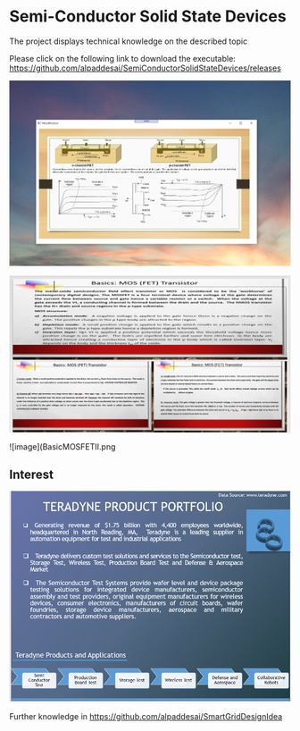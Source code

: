 # Semi-Conductor Solid State Devices

The project displays technical knowledge on the described topic

Please click on the following link to download the executable: https://github.com/alpaddesai/SemiConductorSolidStateDevices/releases

![image](FundamentalsSemiConductorDevices.png)

![image](BasicMOSFETI.png)

![image](BasicMOSFETII.png

## Interest 
![image](image5.png)


Further knowledge in https://github.com/alpaddesai/SmartGridDesignIdea
